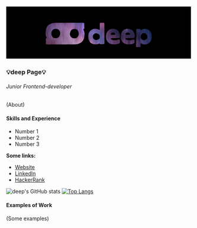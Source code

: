 ![Banner](/banner.png)
### 💡deep Page💡
###### Junior Frontend-developer
(About)
#### Skills and Experience
- Number 1
- Number 2
- Number 3

**Some links:**
- [Website](https://1deep1.ru/)
- [LinkedIn](https://www.linkedin.com/in/deep-dev/)
- [HackerRank](https://www.hackerrank.com/egor_grachev_ma1)

![deep's GitHub stats](https://github-readme-stats.vercel.app/api?username=1deep1&show_icons=true&theme=dark)
[![Top Langs](https://github-readme-stats.vercel.app/api/top-langs/?username=1deep1&layout=compact)](https://github.com/1deep1)

#### Examples of Work
(Some examples)
